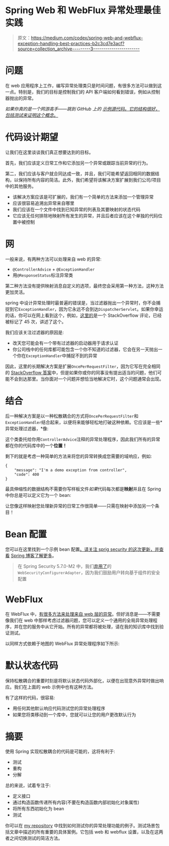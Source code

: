 # Spring Web 和 WebFlux 异常处理最佳实践

> 原文：<https://medium.com/codex/spring-web-and-webflux-exception-handling-best-practices-b2c3cd7e3acf?source=collection_archive---------3----------------------->

# 问题

在 web 应用程序上工作，编写异常处理类只是时间问题，有很多方法可以做到这一点。特别是，我们的目标是控制我们的 API 客户端如何看到错误，例如从控制器抛出的异常。

*如果你真的是一个网游高手——跳到 GitHub* *上的* [*示例源代码。它的结构很好，包括测试来证明这个概念。*](https://github.com/artemptushkin/spring-web-exception-handling)

# 代码设计期望

让我们在这里谈谈我们真正想要达到的目标。

首先，我们应该定义日常工作和它添加另一个异常或跟踪当前异常的行为。

第二，我们应该与客户就合同达成一致，并且，我们可能希望返回相同的数据结构，以保持所有内容的简洁。此外，我们希望将该解决方案扩展到我们公司/项目中的其他服务。

*   该解决方案应该是可扩展的，我们有一个简单的方法来添加一个管理异常
*   应该很容易追溯出异常来自哪里
*   我们应该在一个文件中找到已知异常的列表及其要映射的状态代码
*   它应该无任何排除地映射所有发生的异常，并且后者应该在这个单独的代码位置中被控制

# 网

一般来说，有两种方法可以处理来自 web 的异常:

*   `@ControllerAdvice` + `@ExceptionHandler`
*   用`@ResponseStatus`标注异常类

第二种方法没有提供映射消息自定义的选项，最终您会采用第一种方法，这种方法更加灵活。

spring 中设计异常处理时最普遍的错误是，当过滤器抛出一个异常时，你不会捕捉到它`ExceptionHandler`，因为它永远不会到达`DispatcherServlet`。如果你幸运的话，你可以在网上看到这个，例如，[这里的](https://stackoverflow.com/a/34598356/7785738)是一个 StackOverflow 评论，已经被标记了 45 次，讲述了这个。

我们应该关注过滤器的原因是:

*   改天您可能会有一个带有过滤器的启动器用于请求认证
*   你公司栈中的任何库都可能包含一个你不知道的过滤器，它会在另一天抛出一个你在`ExceptionHandler`中捕捉不到的异常

因此，这里的长期解决方案是扩展`OncePerRequestFilter`，因为它写在完全相同的 [StackOverflow 答案](https://stackoverflow.com/questions/34595605/how-to-manage-exceptions-thrown-in-filters-in-spring)中，但是如果你或你的同事没有提出适当的问题，他们可能不会到达那里。当你面对一个问题并想恰当地解决它时，这个问题通常会出现。

# 结合

后一种解决方案是以一种松散耦合的方式将`OncePerRequestFilter`和`ExceptionHandler`结合起来，以便将来能够轻松地打破这种依赖。它应该是一些*异常处理过滤器，*像:

这个类委托给你用`ControllerAdvice`注释的异常处理程序，因此我们所有的异常都在你的代码库中的一个**位置！**

剩下的就是考虑一种简单的方法来将您的异常转换成您需要的域响应，例如:

```
{
    "message": "I'm a demo exception from controller",
    "code": 400
}
```

最具伸缩性的数据结构不需要你写样板文件*如果*代码每次都是**映射**并且在 Spring 中你总是可以定义它为一个 bean:

让您像这样映射您处理新异常的日常工作很简单——只需在映射中添加另一个条目！

# Bean 配置

您可以在这里找到一个示例 bean 配置[。请关注 sprig security 的这次更新，并查看](https://github.com/artemptushkin/spring-web-exception-handling/tree/master/src/main/java/io/github/artemptushkin/demo/springwebexceptionhandling/config) [Spring 博客了解更多](https://spring.io/blog/2022/02/21/spring-security-without-the-websecurityconfigureradapter)。

> 在 Spring Security 5.7.0-M2 中，我们[弃用了](https://github.com/spring-projects/spring-security/issues/10822)的`WebSecurityConfigurerAdapter`，因为我们鼓励用户转向基于组件的安全配置

# WebFlux

在 WebFlux 中，[有很多方法来处理来自 web 层的异常](https://www.baeldung.com/spring-webflux-errors)。但好消息是——不需要像我们在 web 中那样考虑过滤器问题，您可以定义一个通用的全局异常处理程序，并在您的服务中从它开始。所有的异常都将被处理，请在我的知识库中找到验证测试。

以同样方式依赖于地图的 WebFlux 异常处理程序如下所示:

# 默认状态代码

保持松散耦合的重要时刻是将默认状态代码外部化，以便在出现意外异常时做出响应。我们在上面的 web 示例中也有这种方法。

有了这样的代码，很容易:

*   用任何其他默认响应代码测试您的异常处理程序
*   如果您将类移动到一个库中，您就可以让您的用户更改默认行为

# 摘要

使用 Spring 实现松散耦合的代码是可能的，这将有利于:

*   测试
*   重构
*   分解

总的来说，试着专注于:

*   定义接口
*   通过构造函数传递所有内容(不要在构造函数内部初始化对象属性)
*   将所有东西初始化为 bean
*   测试

你可以在 [my repository](https://github.com/artemptushkin/spring-web-exception-handling) 中找到如何测试你的异常处理功能的例子。测试场景包括文章中描述的所有重要的具体案例。它包括 web 和 webflux 设置，以及在这两者之间切换测试的简洁方法。